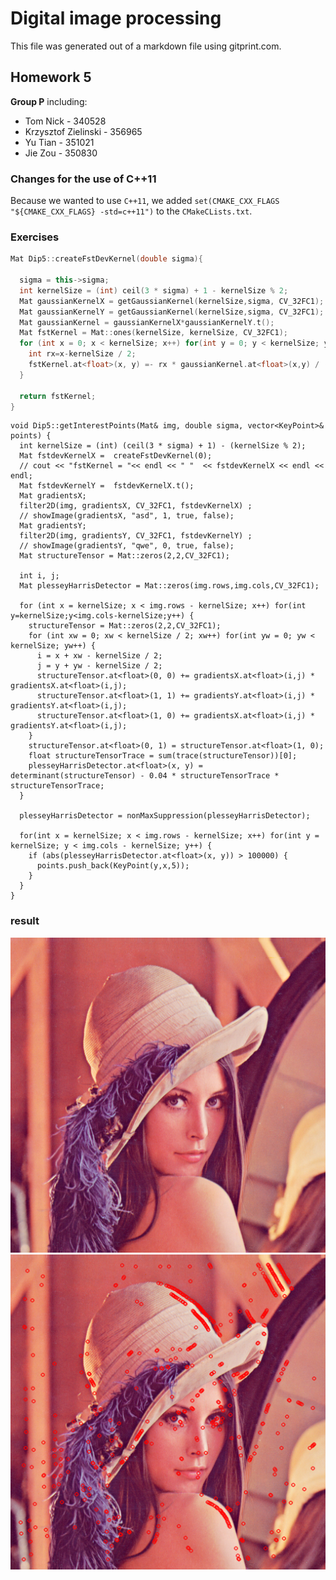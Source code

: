 # Digital image processing
This file was generated out of a markdown file using gitprint.com.

## Homework 5

**Group P** including:

* Tom Nick - 340528
* Krzysztof Zielinski - 356965
* Yu Tian - 351021
* Jie Zou - 350830

### Changes for the use of C++11
Because we wanted to use `C++11`, we added `set(CMAKE_CXX_FLAGS "${CMAKE_CXX_FLAGS} -std=c++11")` to the `CMakeCLists.txt`.

### Exercises

```cpp
Mat Dip5::createFstDevKernel(double sigma){
  
  sigma = this->sigma;
  int kernelSize = (int) ceil(3 * sigma) + 1 - kernelSize % 2;
  Mat gaussianKernelX = getGaussianKernel(kernelSize,sigma, CV_32FC1);
  Mat gaussianKernelY = getGaussianKernel(kernelSize,sigma, CV_32FC1);
  Mat gaussianKernel = gaussianKernelX*gaussianKernelY.t();
  Mat fstKernel = Mat::ones(kernelSize, kernelSize, CV_32FC1);
  for (int x = 0; x < kernelSize; x++) for(int y = 0; y < kernelSize; y++) {
    int rx=x-kernelSize / 2;
    fstKernel.at<float>(x, y) =- rx * gaussianKernel.at<float>(x,y) / (sigma * sigma);
  }

  return fstKernel;
}

```

```
void Dip5::getInterestPoints(Mat& img, double sigma, vector<KeyPoint>& points) {
  int kernelSize = (int) (ceil(3 * sigma) + 1) - (kernelSize % 2);
  Mat fstdevKernelX =  createFstDevKernel(0);
  // cout << "fstKernel = "<< endl << " "  << fstdevKernelX << endl << endl;
  Mat fstdevKernelY =  fstdevKernelX.t();
  Mat gradientsX;
  filter2D(img, gradientsX, CV_32FC1, fstdevKernelX) ;
  // showImage(gradientsX, "asd", 1, true, false);
  Mat gradientsY;
  filter2D(img, gradientsY, CV_32FC1, fstdevKernelY) ;
  // showImage(gradientsY, "qwe", 0, true, false);
  Mat structureTensor = Mat::zeros(2,2,CV_32FC1);
  
  int i, j;
  Mat plesseyHarrisDetector = Mat::zeros(img.rows,img.cols,CV_32FC1);
  
  for (int x = kernelSize; x < img.rows - kernelSize; x++) for(int y=kernelSize;y<img.cols-kernelSize;y++) {
    structureTensor = Mat::zeros(2,2,CV_32FC1);
    for (int xw = 0; xw < kernelSize / 2; xw++) for(int yw = 0; yw < kernelSize; yw++) {
      i = x + xw - kernelSize / 2;
      j = y + yw - kernelSize / 2;
      structureTensor.at<float>(0, 0) += gradientsX.at<float>(i,j) * gradientsX.at<float>(i,j);
      structureTensor.at<float>(1, 1) += gradientsY.at<float>(i,j) * gradientsY.at<float>(i,j);
      structureTensor.at<float>(1, 0) += gradientsX.at<float>(i,j) * gradientsY.at<float>(i,j);
    }
    structureTensor.at<float>(0, 1) = structureTensor.at<float>(1, 0);
    float structureTensorTrace = sum(trace(structureTensor))[0];
    plesseyHarrisDetector.at<float>(x, y) = determinant(structureTensor) - 0.04 * structureTensorTrace * structureTensorTrace;
  }

  plesseyHarrisDetector = nonMaxSuppression(plesseyHarrisDetector);

  for(int x = kernelSize; x < img.rows - kernelSize; x++) for(int y = kernelSize; y < img.cols - kernelSize; y++) {
    if (abs(plesseyHarrisDetector.at<float>(x, y)) > 100000) {
      points.push_back(KeyPoint(y,x,5));
    }
  }
}
```

### result
![](Lenna.png)
![](keypoints.png)

